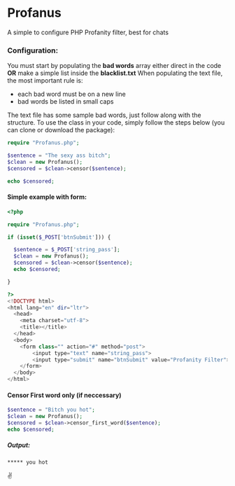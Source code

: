 # Profanus
A simple to configure PHP Profanity filter, best for chats 

### Configuration:
You must start by populating the **bad words** array either direct in the code  **OR** make a simple list inside the **blacklist.txt**
When populating the text file, the most important rule is:
- each bad word must be on a new line
- bad words be listed in small caps

The text file has some sample bad words, just follow along with the structure.
To use the class in your code, simply follow the steps below (you can clone or download the package):
```php
require "Profanus.php";

$sentence = "The sexy ass bitch";
$clean = new Profanus();
$censored = $clean->censor($sentence);

echo $censored;
```
#### Simple example with form:
```php
<?php

require "Profanus.php";

if (isset($_POST['btnSubmit'])) {

  $sentence = $_POST['string_pass'];
  $clean = new Profanus();
  $censored = $clean->censor($sentence);
  echo $censored;

}

?>
<!DOCTYPE html>
<html lang="en" dir="ltr">
  <head>
    <meta charset="utf-8">
    <title></title>
  </head>
  <body>
    <form class="" action="#" method="post">
        <input type="text" name="string_pass">
        <input type="submit" name="btnSubmit" value="Profanity Filter">
    </form>
  </body>
</html>
```
#### Censor First word only (if neccessary)
```php
$sentence = "Bitch you hot";
$clean = new Profanus();
$censored = $clean->censor_first_word($sentence);
echo $censored;
```
##### Output:
`***** you hot`

:v:
